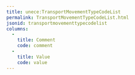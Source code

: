 ```yaml
---
title: unece:TransportMovementTypeCodeList
permalink: TransportMovementTypeCodeList.html
jsonid: transportmovementtypecodelist
columns:
  - 
    title: Comment
    code: comment
  - 
    title: Value
    code: value
---
```

